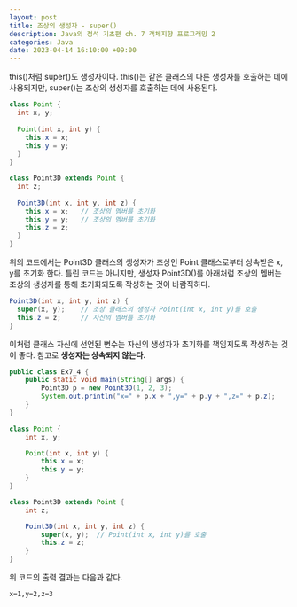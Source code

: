 ```yaml
---
layout: post
title: 조상의 생성자 - super()
description: Java의 정석 기초편 ch. 7 객체지향 프로그래밍 2
categories: Java
date: 2023-04-14 16:10:00 +09:00
---
```

this()처럼 super()도 생성자이다. this()는 같은 클래스의 다른 생성자를 호출하는 데에 사용되지만, super()는 조상의 생성자를 호출하는 데에 사용된다.

```java
class Point {
  int x, y;
  
  Point(int x, int y) {
    this.x = x;
    this.y = y;
  }
}

class Point3D extends Point {
  int z;
  
  Point3D(int x, int y, int z) {
    this.x = x;   // 조상의 멤버를 초기화
    this.y = y;   // 조상의 멤버를 초기화
    this.z = z;
  }
}
```

위의 코드에서는 Point3D 클래스의 생성자가 조상인 Point 클래스로부터 상속받은 x, y를 초기화 한다. 틀린 코드는 아니지만, 생성자 Point3D()를 아래처럼 조상의 멤버는 조상의 생성자를 통해 초기화되도록 작성하는 것이 바람직하다. 

```java
Point3D(int x, int y, int z) {
  super(x, y);    // 조상 클래스의 생성자 Point(int x, int y)를 호출
  this.z = z;     // 자신의 멤버를 초기화
}
```

이처럼 클래스 자신에 선언된 변수는 자신의 생성자가 초기화를 책임지도록 작성하는 것이 좋다. 참고로 **생성자는 상속되지 않는다.**

```java
public class Ex7_4 {
	public static void main(String[] args) {
		Point3D p = new Point3D(1, 2, 3);
		System.out.println("x=" + p.x + ",y=" + p.y + ",z=" + p.z);
	}
}

class Point {
	int x, y;

	Point(int x, int y) {
		this.x = x;
		this.y = y;
	}
}

class Point3D extends Point {
	int z;

	Point3D(int x, int y, int z) {
		super(x, y);  // Point(int x, int y)를 호출 
		this.z = z;
	}
}
```

위 코드의 출력 결과는 다음과 같다.

```
x=1,y=2,z=3
```

